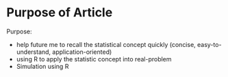 # Purpose of Article

Purpose: 

* help future me to recall the statistical concept quickly \(concise, easy-to-understand, application-oriented\)
* using R to apply the statistic concept into real-problem
* Simulation using R

